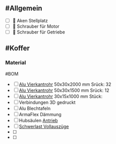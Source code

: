 
## #Allgemein
- [ ] 🔼 Aken Stellplatz
- [ ] 🔼 Schrauber für Motor
- [ ] 🔼 Schrauber für Getriebe

## #Koffer
### Material
#BOM
- [ ] [Alu Vierkantrohr](https://www.ebay.de/itm/281613860615?var=580618633834) 50x30x2000 mm Srück: 32
- [ ] [Alu Vierkantrohr](https://www.ebay.de/itm/281613860615?var=580618633834) 50x30x1500 mm Srück: 12
- [ ] [Alu Vierkantrohr](https://www.ebay.de/itm/281613860615?var=580618633834) 30x15x1000 mm Stück: 
- [ ] Verbindungen 3D gedruckt
- [ ] Alu Blechtafeln
- [ ] ArmaFlex Dämmung
- [ ] Hubsäulen [Antrieb](https://www.ebay.de/itm/354788542317?_trkparms=amclksrc%3DITM%26aid%3D1110018%26algo%3DHOMESPLICE.COMPLISTINGS%26ao%3D1%26asc%3D20221018081743%26meid%3D430723c3a7f7413a8e0c48e143fd0f61%26pid%3D101429%26rk%3D2%26rkt%3D12%26sd%3D145055153752%26itm%3D354788542317%26pmt%3D1%26noa%3D0%26pg%3D2332490%26algv%3DCompVIDesktopATF2V2%26brand%3DMarkenlos&_trksid=p2332490.c101429.m2460&amdata=cksum%3A354788542317430723c3a7f7413a8e0c48e143fd0f61%7Cenc%3AAQAIAAAA8A%252FX5kvtcYFtPo%252BGm1mGYerxc8w%252Fr50ccwvcJZpInwRpHTwtuw7W%252Fbkoqp6NsAOdNc5WNhZ8sBp6y6%252FoDZtptZw6M%252BWLAmrduIfq4T1luSrj%252FJLlIci3VhqsLhuYrdkckgJ0hJISgLvNbE40O9fsS92j3jIfknSq29y%252BI0vFIf7PzM2n38M3zuRYVfREA016mOBTNaKndOAWgH352Jolh9BhAaBVW0S090Xw0XcTetHWQGmAqQhjFbmtaJxj221HdH8IW5vjbGfldtJCbynfDUEQ4Gex2ZuHZ4E7T3efHC6qfnk2nwg0o8pXgKJ%252FyivUBQ%253D%253D%7Campid%3APL_CLK%7Cclp%3A2332490)
- [ ] [Schwerlast Vollauszüge](https://www.ebay.de/itm/164699802316?_trkparms=amclksrc%3DITM%26aid%3D1110018%26algo%3DHOMESPLICE.COMPLISTINGS%26ao%3D1%26asc%3D20221018081743%26meid%3D8ac0f29535ef403f99af0e5f5107a635%26pid%3D101429%26rk%3D2%26rkt%3D12%26sd%3D265050431687%26itm%3D164699802316%26pmt%3D1%26noa%3D0%26pg%3D4481478%26algv%3DCompVIDesktopATF2V2&_trksid=p4481478.c101429.m2460&amdata=cksum%3A1646998023168ac0f29535ef403f99af0e5f5107a635%7Cenc%3AAQAIAAAA8A%252FX5kvtcYFtPo%252BGm1mGYerFQw4HFhPe58LGwAopUo29hxS2ngqIt1LEvoyFFGLmhjk%252FxYBuawcRHgd887HeB9ewGTRs7IyJkIUzju%252FvisR2qwuy93Y9O9M0zBXHkk64aj%252BCKwivkm%252FD50dWE2pH%252ByKYpp1PPJ8LsMzIqieG6H%252BXMT3JFPtFQymQituBtyNrmjDrb7p5SlGHKz8oWndMUODLu7Ax8Y0hwcY6JeihHtHX%252BWI0vQBVXQQLzkwry%252FzZX0YrEvkyBCrHh7Q42UYrT88FCsXzdwovq%252FsaptfAe7eM4D7AkopG3aCrw40euqNtlw%253D%253D%7Campid%3APL_CLK%7Cclp%3A4481478)
- [ ] 
- [ ] 